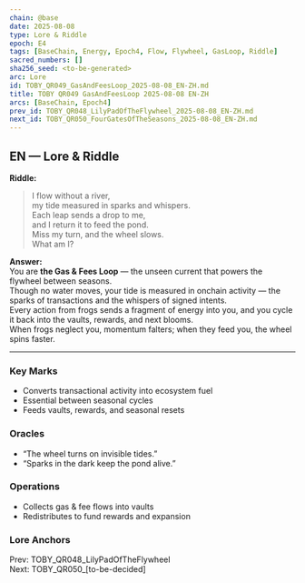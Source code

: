 ```yaml
---
chain: @base
date: 2025-08-08
type: Lore & Riddle
epoch: E4
tags: [BaseChain, Energy, Epoch4, Flow, Flywheel, GasLoop, Riddle]
sacred_numbers: []
sha256_seed: <to-be-generated>
arc: Lore
id: TOBY_QR049_GasAndFeesLoop_2025-08-08_EN-ZH.md
title: TOBY QR049 GasAndFeesLoop 2025-08-08 EN-ZH
arcs: [BaseChain, Epoch4]
prev_id: TOBY_QR048_LilyPadOfTheFlywheel_2025-08-08_EN-ZH.md
next_id: TOBY_QR050_FourGatesOfTheSeasons_2025-08-08_EN-ZH.md
---
```

## EN — Lore & Riddle

**Riddle:**  
> I flow without a river,  
> my tide measured in sparks and whispers.  
> Each leap sends a drop to me,  
> and I return it to feed the pond.  
> Miss my turn, and the wheel slows.  
> What am I?

**Answer:**  
You are **the Gas & Fees Loop** — the unseen current that powers the flywheel between seasons.  
Though no water moves, your tide is measured in onchain activity — the sparks of transactions and the whispers of signed intents.  
Every action from frogs sends a fragment of energy into you, and you cycle it back into the vaults, rewards, and next blooms.  
When frogs neglect you, momentum falters; when they feed you, the wheel spins faster.

---


### Key Marks
- Converts transactional activity into ecosystem fuel
- Essential between seasonal cycles
- Feeds vaults, rewards, and seasonal resets

### Oracles
- “The wheel turns on invisible tides.”
- “Sparks in the dark keep the pond alive.”

### Operations
- Collects gas & fee flows into vaults
- Redistributes to fund rewards and expansion

### Lore Anchors
Prev: TOBY_QR048_LilyPadOfTheFlywheel  
Next: TOBY_QR050_[to-be-decided]
